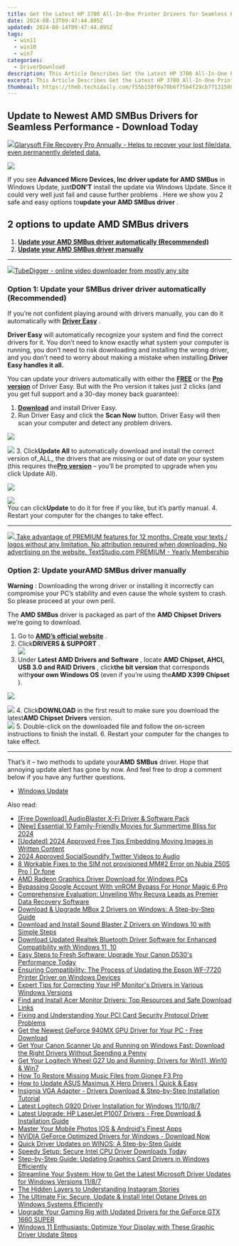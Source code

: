 ```yaml
---
title: Get the Latest HP 3700 All-In-One Printer Drivers for Seamless Performance
date: 2024-08-13T09:47:44.895Z
updated: 2024-08-14T09:47:44.895Z
tags:
  - win11
  - win10
  - win7
categories:
  - DriverDownload
description: This Article Describes Get the Latest HP 3700 All-In-One Printer Drivers for Seamless Performance
excerpt: This Article Describes Get the Latest HP 3700 All-In-One Printer Drivers for Seamless Performance
thumbnail: https://thmb.techidaily.com/f55b150f0a70b6f75b4f29cb771315089c12f926804ec41deca73775edc4aad1.png
---
```


## Update to Newest AMD SMBus Drivers for Seamless Performance - Download Today

<!-- affiliate ads begin -->
<a href="https://order.glarysoft.com/order/checkout.php?PRODS=35504869&QTY=1&AFFILIATE=108875&CART=1"><img src="https://secure.avangate.com/images/merchant/6734fa703f6633ab896eecbdfad8953a/products/1_FR-200-1.png" border="0">Glarysoft File Recovery Pro Annually -  Helps to recover your lost file/data, even permanently deleted data. 
</a>
<!-- affiliate ads end -->
![](https://images.drivereasy.com/wp-content/uploads/2018/07/img_5b56fa1540bd0.jpg)

 If you see **Advanced Micro Devices, Inc driver update for AMD SMBus** in Windows Update, just**DON’T** install the update via Windows Update. Since it could very well just fail and cause further problems . Here we show you 2 safe and easy options to**update your AMD SMBus driver** .

## 2 options to update AMD SMBus drivers

1. **[Update your AMD SMBus driver automatically (Recommended)](https://www.drivereasy.com/knowledge/advanced-micro-devices-inc-driver-update-for-amd-smbus-solved/#O1)**
2. **[Update your AMD SMBus driver manually](https://tools.techidaily.com/drivereasy/download/)**

---

<!-- affiliate ads begin -->
<a href="https://secure.2checkout.com/order/checkout.php?PRODS=4572700&QTY=1&AFFILIATE=108875&CART=1"><img src="	https://www.tubedigger.com/wp-content/uploads/2020/08/tubedigger-software-new.png" border="0">TubeDigger - online video downloader from mostly any site</a>
<!-- affiliate ads end -->
### Option 1: Update your **SMBus driver driver** automatically (Recommended)

 If you’re not confident playing around with drivers manually, you can do it automatically with **[Driver Easy](https://tools.techidaily.com/drivereasy/download/)**  .

**Driver Easy**   will automatically recognize your system and find the correct drivers for it. You don’t need to know exactly what system your computer is running, you don’t need to risk downloading and installing the wrong driver, and you don’t need to worry about making a mistake when installing.**Driver Easy handles it all.**

 You can update your drivers automatically with either the **[FREE](https://tools.techidaily.com/drivereasy/download/)** [](https://tools.techidaily.com/drivereasy/download/) or the **[Pro version](https://tools.techidaily.com/drivereasy/download/)**  of Driver Easy. But with the Pro version it takes just 2 clicks (and you get full support and a 30-day money back guarantee):

1. [**Download**](https://tools.techidaily.com/drivereasy/download/) and install Driver Easy.
2. Run Driver Easy and click the **Scan Now** button. Driver Easy will then scan your computer and detect any problem drivers.  
<!-- affiliate ads begin -->
<a href="https://shop.systoolsgroup.com/affiliate.php?ACCOUNT=SYSTOOBY&AFFILIATE=108875&PATH=https%3A%2F%2Fwww.systoolsgroup.com%3FAFFILIATE%3D108875%26RESOURCE%3DSysTools%2BGmail%2BBackup"><img src="https://www.systoolsgroup.com/box/gmail-backup.png" border="0"></a>
<!-- affiliate ads end -->
![](https://images.drivereasy.com/wp-content/uploads/2018/05/img_5afb955c3ee3c.jpg)
3. Click**Update All** to automatically download and install the correct version of_ALL_ the drivers that are missing or out of date on your system (this requires the[**Pro version**](https://tools.techidaily.com/drivereasy/download/) – you’ll be prompted to upgrade when you click Update All).  
<!-- affiliate ads begin -->
<a href="https://store.iobit.com/order/checkout.php?PRODS=4596923&QTY=1&AFFILIATE=108875&CART=1"><img src="https://secure.avangate.com/images/merchant/184260348236f9554fe9375772ff966e/ascscan_468X60.png" border="0"></a>
<!-- affiliate ads end -->
![](https://images.drivereasy.com/wp-content/uploads/2018/07/img_5b3da218d4356.jpg)  
 You can click**Update** to do it for free if you like, but it’s partly manual.
4. Restart your computer for the changes to take effect.

---

<!-- affiliate ads begin -->
<a href="https://secure.textstudio.com/order/checkout.php?PRODS=35633309&QTY=1&AFFILIATE=108875&CART=1"> <img src="https://secure.avangate.com/images/merchant/d6eb8222c9718486bdabce8b897380f7/products/3_premium-icon.png" border="0"> Take advantage of PREMIUM features for 12 months. 
Create your texts / logos without any limitation. 
No attribution required when downloading. 
No advertising on the website. 
 TextStudio.com  PREMIUM - Yearly Membership</a>
<!-- affiliate ads end -->
### Option 2: Update your**AMD** **SMBus**  driver manually

**Warning** : Downloading the wrong driver or installing it incorrectly can compromise your PC’s stability and even cause the whole system to crash. So please proceed at your own peril.

 The **AMD SMBus** driver is packaged as part of the **AMD Chipset** **Drivers** we’re going to download.

1. Go to **[AMD’s official website](https://www.amd.com/en)**  .
2. Click**DRIVERS & SUPPORT** .  
![](https://images.drivereasy.com/wp-content/uploads/2018/06/img_5b174777cee5f.jpg)
3. Under **Latest AMD Drivers and Software** , locate **AMD Chipset, AHCI, USB 3.0 and RAID Drivers** , click**the bit version** that corresponds with**your own Windows OS** (even if you’re using the**AMD X399 Chipset** ).  
<!-- affiliate ads begin -->
<a href="https://estore.winxdvd.com/order/checkout.php?PRODS=4612444&QTY=1&AFFILIATE=108875&CART=1"><img src="https://www.winxdvd.com/affiliate/new-banner/pt-728x90.jpg" border="0"></a>
<!-- affiliate ads end -->
![](https://images.drivereasy.com/wp-content/uploads/2018/06/img_5b174e63eec18.png)
4. Click**DOWNLOAD** in the first result to make sure you download the latest**AMD Chipset** **Drivers** version.  
![](https://images.drivereasy.com/wp-content/uploads/2018/06/img_5b174cf9e1f05.png)
5. Double-click on the downloaded file and follow the on-screen instructions to finish the install.
6. Restart your computer for the changes to take effect.

---

 That’s it  – two methods to update your**AMD** **SMBus** driver. Hope that annoying update alert has gone by now. And feel free to drop a comment below if you have any further questions.

* [Windows Update](https://tools.techidaily.com/drivereasy/download/)

<ins class="adsbygoogle"
     style="display:block"
     data-ad-format="autorelaxed"
     data-ad-client="ca-pub-7571918770474297"
     data-ad-slot="1223367746"></ins>



<ins class="adsbygoogle"
     style="display:block"
     data-ad-client="ca-pub-7571918770474297"
     data-ad-slot="8358498916"
     data-ad-format="auto"
     data-full-width-responsive="true"></ins>

<span class="atpl-alsoreadstyle">Also read:</span>
<div><ul>
<li><a href="https://win-amazing.techidaily.com/free-download-audioblaster-x-fi-driver-and-software-pack/"><u>[Free Download] AudioBlaster X-Fi Driver & Software Pack</u></a></li>
<li><a href="https://fox-links.techidaily.com/new-essential-10-family-friendly-movies-for-summertime-bliss-for-2024/"><u>[New] Essential 10 Family-Friendly Movies for Summertime Bliss for 2024</u></a></li>
<li><a href="https://eaxpv-info.techidaily.com/updated-2024-approved-free-tips-embedding-moving-images-in-written-content/"><u>[Updated] 2024 Approved  Free Tips  Embedding Moving Images in Written Content</u></a></li>
<li><a href="https://twitter-videos.techidaily.com/2024-approved-socialsoundify-twitter-videos-to-audio/"><u>2024 Approved  SocialSoundify  Twitter Videos to Audio</u></a></li>
<li><a href="https://howto.techidaily.com/8-workable-fixes-to-the-sim-not-provisioned-mm2-error-on-nubia-z50s-pro-drfone-by-drfone-fix-android-problems-fix-android-problems/"><u>8 Workable Fixes to the SIM not provisioned MM#2 Error on Nubia Z50S Pro | Dr.fone</u></a></li>
<li><a href="https://win-amazing.techidaily.com/amd-radeon-graphics-driver-download-for-windows-pcs/"><u>AMD Radeon Graphics Driver Download for Windows PCs</u></a></li>
<li><a href="https://easy-unlock-android.techidaily.com/bypassing-google-account-with-vnrom-bypass-for-honor-magic-6-pro-by-drfone-android/"><u>Bypassing Google Account With vnROM Bypass For Honor Magic 6 Pro</u></a></li>
<li><a href="https://techno-recovery.techidaily.com/comprehensive-evaluation-unveiling-why-recuva-leads-as-premier-data-recovery-software/"><u>Comprehensive Evaluation: Unveiling Why Recuva Leads as Premier Data Recovery Software</u></a></li>
<li><a href="https://win-amazing.techidaily.com/download-and-upgrade-mbox-2-drivers-on-windows-a-step-by-step-guide/"><u>Download & Upgrade MBox 2 Drivers on Windows: A Step-by-Step Guide</u></a></li>
<li><a href="https://win-amazing.techidaily.com/download-and-install-sound-blaster-z-drivers-on-windows-10-with-simple-steps/"><u>Download and Install Sound Blaster Z Drivers on Windows 10 with Simple Steps</u></a></li>
<li><a href="https://win-amazing.techidaily.com/download-updated-realtek-bluetooth-driver-software-for-enhanced-compatibility-with-windows-11-10/"><u>Download Updated Realtek Bluetooth Driver Software for Enhanced Compatibility with Windows 11, 10</u></a></li>
<li><a href="https://win-amazing.techidaily.com/easy-steps-to-fresh-software-upgrade-your-canon-d530s-performance-today/"><u>Easy Steps to Fresh Software: Upgrade Your Canon D530's Performance Today</u></a></li>
<li><a href="https://win-amazing.techidaily.com/ensuring-compatibility-the-process-of-updating-the-epson-wf-7720-printer-driver-on-windows-devices/"><u>Ensuring Compatibility: The Process of Updating the Epson WF-7720 Printer Driver on Windows Devices</u></a></li>
<li><a href="https://win-amazing.techidaily.com/expert-tips-for-correcting-your-hp-monitors-drivers-in-various-windows-versions/"><u>Expert Tips for Correcting Your HP Monitor's Drivers in Various Windows Versions</u></a></li>
<li><a href="https://win-amazing.techidaily.com/find-and-install-acer-monitor-drivers-top-resources-and-safe-download-links/"><u>Find and Install Acer Monitor Drivers: Top Resources and Safe Download Links</u></a></li>
<li><a href="https://win-amazing.techidaily.com/fixing-and-understanding-your-pci-card-security-protocol-driver-problems/"><u>Fixing and Understanding Your PCI Card Security Protocol Driver Problems</u></a></li>
<li><a href="https://win-amazing.techidaily.com/get-the-newest-geforce-940mx-gpu-driver-for-your-pc-free-download/"><u>Get the Newest GeForce 940MX GPU Driver for Your PC - Free Download</u></a></li>
<li><a href="https://win-amazing.techidaily.com/get-your-canon-scanner-up-and-running-on-windows-fast-download-the-right-drivers-without-spending-a-penny/"><u>Get Your Canon Scanner Up and Running on Windows Fast: Download the Right Drivers Without Spending a Penny</u></a></li>
<li><a href="https://win-amazing.techidaily.com/get-your-logitech-wheel-g27-up-and-running-drivers-for-win11-win10-and-win7/"><u>Get Your Logitech Wheel G27 Up and Running: Drivers for Win11, Win10 & Win7</u></a></li>
<li><a href="https://blog-min.techidaily.com/how-to-restore-missing-music-files-from-gionee-f3-pro-by-fonelab-android-recover-music/"><u>How To  Restore Missing Music Files from Gionee F3 Pro</u></a></li>
<li><a href="https://win-amazing.techidaily.com/how-to-update-asus-maximus-x-hero-drivers-quick-and-easy/"><u>How to Update ASUS Maximus X Hero Drivers | Quick & Easy</u></a></li>
<li><a href="https://win-amazing.techidaily.com/insignia-vga-adapter-drivers-download-and-step-by-step-installation-tutorial/"><u>Insignia VGA Adapter - Drivers Download & Step-by-Step Installation Tutorial</u></a></li>
<li><a href="https://win-amazing.techidaily.com/latest-logitech-g920-driver-installation-for-windows-111087/"><u>Latest Logitech G920 Driver Installation for Windows 11/10/8/7</u></a></li>
<li><a href="https://win-amazing.techidaily.com/latest-upgrade-hp-laserjet-p1007-drivers-free-download-and-installation-guide/"><u>Latest Upgrade: HP LaserJet P1007 Drivers - Free Download & Installation Guide</u></a></li>
<li><a href="https://fox-http.techidaily.com/master-your-mobile-photos-ios-and-androids-finest-apps/"><u>Master Your Mobile Photos  IOS & Android's Finest Apps</u></a></li>
<li><a href="https://win-amazing.techidaily.com/1722972998881-nvidia-geforce-optimized-drivers-for-windows-download-now/"><u>NVIDIA GeForce Optimized Drivers for Windows - Download Now</u></a></li>
<li><a href="https://driver-install.techidaily.com/quick-driver-updates-on-winos-a-step-by-step-guide/"><u>Quick Driver Updates on WINOS: A Step-by-Step Guide</u></a></li>
<li><a href="https://win-amazing.techidaily.com/speedy-setup-secure-intel-cpu-driver-downloads-today/"><u>Speedy Setup: Secure Intel CPU Driver Downloads Today</u></a></li>
<li><a href="https://win-amazing.techidaily.com/step-by-step-guide-updating-graphics-card-drivers-in-windows-efficiently/"><u>Step-by-Step Guide: Updating Graphics Card Drivers in Windows Efficiently</u></a></li>
<li><a href="https://win-amazing.techidaily.com/streamline-your-system-how-to-get-the-latest-microsoft-driver-updates-for-windows-versions-1187/"><u>Streamline Your System: How to Get the Latest Microsoft Driver Updates for Windows Versions 11/8/7</u></a></li>
<li><a href="https://instagram-video-files.techidaily.com/the-hidden-layers-to-understanding-instagram-stories/"><u>The Hidden Layers to Understanding Instagram Stories</u></a></li>
<li><a href="https://win-amazing.techidaily.com/the-ultimate-fix-secure-update-and-install-intel-optane-drives-on-windows-systems-efficiently/"><u>The Ultimate Fix: Secure, Update & Install Intel Optane Drives on Windows Systems Efficiently</u></a></li>
<li><a href="https://win-amazing.techidaily.com/upgrade-your-gaming-rig-with-updated-drivers-for-the-geforce-gtx-1660-super/"><u>Upgrade Your Gaming Rig with Updated Drivers for the GeForce GTX 1660 SUPER</u></a></li>
<li><a href="https://win-amazing.techidaily.com/windows-11-enthusiasts-optimize-your-display-with-these-graphic-driver-update-steps/"><u>Windows 11 Enthusiasts: Optimize Your Display with These Graphic Driver Update Steps</u></a></li>
</ul></div>
